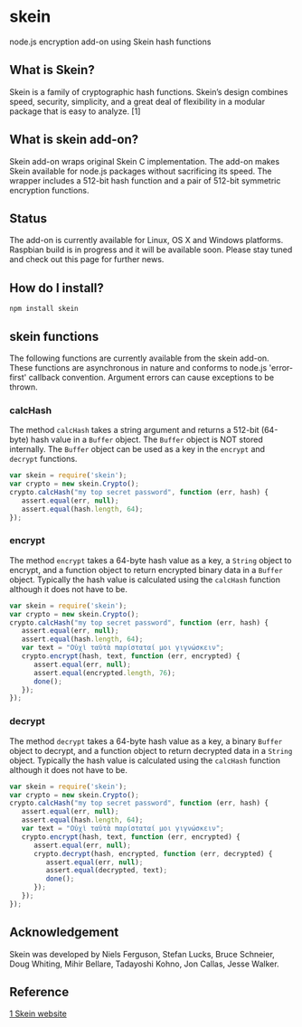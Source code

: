 # skein
node.js encryption add-on using Skein hash functions 

## What is Skein?
Skein is a family of cryptographic hash functions. Skein’s design combines speed, security, simplicity, and a great deal of flexibility in a modular package that is easy to analyze.  [1]

## What is skein add-on?
Skein add-on wraps original Skein C implementation. The add-on makes Skein available for node.js packages without sacrificing its speed. The wrapper includes a 512-bit hash function and a pair of 512-bit symmetric encryption functions.

## Status
The add-on is currently available for Linux, OS X and Windows platforms. Raspbian build is in progress and it will be available soon. Please stay tuned and check out this page for further news.

## How do I install?

```
npm install skein
```

## skein functions
The following functions are currently available from the skein add-on. These functions are asynchronous in nature and conforms to node.js 'error-first' callback convention. Argument errors can cause exceptions to be thrown.

### calcHash
The method `calcHash` takes a string argument and returns a 512-bit (64-byte) hash value in a `Buffer` object. The `Buffer` object is NOT stored internally. The `Buffer` object can be used as a key in the `encrypt` and `decrypt` functions.

```javascript
var skein = require('skein');
var crypto = new skein.Crypto();
crypto.calcHash("my top secret password", function (err, hash) {
   assert.equal(err, null);
   assert.equal(hash.length, 64);
});
```
### encrypt
The method `encrypt` takes a 64-byte hash value as a key, a `String` object to encrypt, and a function object to return encrypted binary data in a `Buffer` object. Typically the hash value is calculated using the `calcHash` function although it does not have to be.

```javascript
var skein = require('skein');
var crypto = new skein.Crypto();
crypto.calcHash("my top secret password", function (err, hash) {
   assert.equal(err, null);
   assert.equal(hash.length, 64);
   var text = "Οὐχὶ ταὐτὰ παρίσταταί μοι γιγνώσκειν";
   crypto.encrypt(hash, text, function (err, encrypted) {
      assert.equal(err, null);
      assert.equal(encrypted.length, 76);
      done();
   });
});
```

### decrypt
The method `decrypt` takes a 64-byte hash value as a key, a binary `Buffer` object to decrypt, and a function object to return decrypted data in a `String` object. Typically the hash value is calculated using the `calcHash` function although it does not have to be. 

```javascript
var skein = require('skein');
var crypto = new skein.Crypto();
crypto.calcHash("my top secret password", function (err, hash) {
   assert.equal(err, null);
   assert.equal(hash.length, 64);
   var text = "Οὐχὶ ταὐτὰ παρίσταταί μοι γιγνώσκειν";
   crypto.encrypt(hash, text, function (err, encrypted) {
      assert.equal(err, null);
      crypto.decrypt(hash, encrypted, function (err, decrypted) {
         assert.equal(err, null);
         assert.equal(decrypted, text);
         done();
      });
   });
});
 ```

## Acknowledgement
Skein was developed by Niels Ferguson, Stefan Lucks, Bruce Schneier, Doug Whiting, Mihir Bellare, Tadayoshi Kohno, Jon Callas, Jesse Walker. 

## Reference
[1 Skein website](https://www.schneier.com/skein.html)
